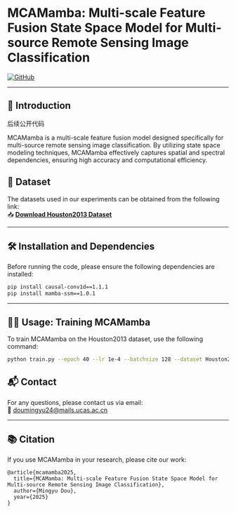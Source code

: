 #  **MCAMamba: Multi-scale Feature Fusion State Space Model for Multi-source Remote Sensing Image Classification**

[![GitHub](https://img.shields.io/badge/GitHub-MCAMamba-green)](https://github.com/yourusername/MCAMamba)

---

## 📌 **Introduction**
后续公开代码

MCAMamba is a multi-scale feature fusion model designed specifically for multi-source remote sensing image classification. By utilizing state space modeling techniques, MCAMamba effectively captures spatial and spectral dependencies, ensuring high accuracy and computational efficiency.


## 📂 **Dataset**  

The datasets used in our experiments can be obtained from the following link:  
📥 **[Download Houston2013 Dataset](https://pan.baidu.com/s/12-hGPcoTseVdUEO_1Ypp1w?pwd=xszv)** 

---

## 🛠 **Installation and Dependencies**

Before running the code, please ensure the following dependencies are installed:

```bash
pip install causal-conv1d==1.1.1
pip install mamba-ssm==1.0.1
```

---

## 🏋️‍♂️ **Usage: Training MCAMamba**

To train MCAMamba on the Houston2013 dataset, use the following command:

```bash
python train.py --epoch 40 --lr 1e-4 --batchsize 128 --dataset Houston2013
```


## 📬 **Contact**

For any questions, please contact us via email:  
📧 [doumingyu24@mails.ucas.ac.cn](doumingyu24@mails.ucas.ac.cn)

---

## 📚 **Citation**

If you use MCAMamba in your research, please cite our work:

```
@article{mcamamba2025,
  title={MCAMamba: Multi-scale Feature Fusion State Space Model for Multi-source Remote Sensing Image Classification},
  author={Mingyu Dou},
  year={2025}
}
```

